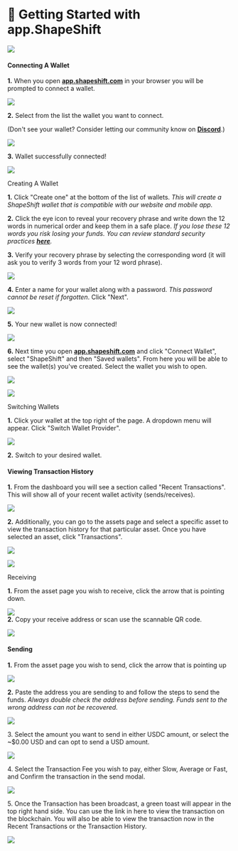 # 🤝 Getting Started with app.ShapeShift

![](<../../.gitbook/assets/image (106).png>)

#### Connecting A Wallet <a href="#h_01fycceh1bv7pbzb5j7tpxjd01" id="h_01fycceh1bv7pbzb5j7tpxjd01"></a>

**1.** When you open [**app.shapeshift.com**](https://app.shapeshift.com/dashboard) in your browser you will be prompted to connect a wallet.

![](<../../.gitbook/assets/image (154).png>)

**2.** Select from the list the wallet you want to connect.

(Don't see your wallet? Consider letting our community know on [**Discord**](https://discord.com/invite/shapeshift).)

![](<../../.gitbook/assets/image (21).png>)

**3.** Wallet successfully connected!

![](<../../.gitbook/assets/image (213).png>)

Creating A Wallet

**1.** Click "Create one" at the bottom of the list of wallets. _This will create a ShapeShift wallet that is compatible with our website and mobile app._

**2.** Click the eye icon to reveal your recovery phrase and write down the 12 words in numerical order and keep them in a safe place. _If you lose these 12 words you risk losing your funds. You can review standard security practices_ [_**here**_](../security/general-security-reminders.md)_._

**3.** Verify your recovery phrase by selecting the corresponding word (it will ask you to verify 3 words from your 12 word phrase).

![](<../../.gitbook/assets/image (133).png>)

**4.** Enter a name for your wallet along with a password. _This password cannot be reset if forgotten_. Click "Next".

![](<../../.gitbook/assets/image (114).png>)

**5.** Your new wallet is now connected!

![](<../../.gitbook/assets/image (115).png>)

**6.** Next time you open [**app.shapeshift.com**](https://app.shapeshift.com/dashboard) and click "Connect Wallet", select "ShapeShift" and then "Saved wallets". From here you will be able to see the wallet(s) you've created. Select the wallet you wish to open.

![](<../../.gitbook/assets/image (175).png>)

![](<../../.gitbook/assets/image (149).png>)

Switching Wallets

**1.** Click your wallet at the top right of the page. A dropdown menu will appear. Click "Switch Wallet Provider".

![](<../../.gitbook/assets/image (22) (1).png>)

**2.** Switch to your desired wallet.

#### Viewing Transaction History <a href="#h_01fyccf9y6fv9ydq4aqn96m0pq" id="h_01fyccf9y6fv9ydq4aqn96m0pq"></a>

**1.** From the dashboard you will see a section called "Recent Transactions". This will show all of your recent wallet activity (sends/receives).

![](<../../.gitbook/assets/image (225).png>)

**2.** Additionally, you can go to the assets page and select a specific asset to view the transaction history for that particular asset. Once you have selected an asset, click "Transactions".

![](<../../.gitbook/assets/image (239).png>)

![](<../../.gitbook/assets/image (112).png>)

Receiving

**1.** From the asset page you wish to receive, click the arrow that is pointing down.

![](<../../.gitbook/assets/image (137).png>)\
**2.** Copy your receive address or scan use the scannable QR code.

![](<../../.gitbook/assets/image (45).png>)

#### Sending <a href="#h_01fyccftsm271jn9ar29tn5ff6" id="h_01fyccftsm271jn9ar29tn5ff6"></a>

**1.** From the asset page you wish to send, click the arrow that is pointing up

![](<../../.gitbook/assets/image (72).png>)

**2.** Paste the address you are sending to and follow the steps to send the funds. _Always double check the address before sending. Funds sent to the wrong address can not be recovered._

![](<../../.gitbook/assets/image (33) (1).png>)

3\. Select the amount you want to send in either USDC amount, or select the \~$0.00 USD and can opt to send a USD amount.

![](<../../.gitbook/assets/image (30).png>)

4\. Select the Transaction Fee you wish to pay, either Slow, Average or Fast, and Confirm the transaction in the send modal.&#x20;

![](<../../.gitbook/assets/image (38).png>)

5\. Once the Transaction has been broadcast, a green toast will appear in the top right hand side. You can use the link in here to view the transaction on the blockchain. You will also be able to view the transaction now in the Recent Transactions or the Transaction History.&#x20;

![](<../../.gitbook/assets/image (40).png>)

